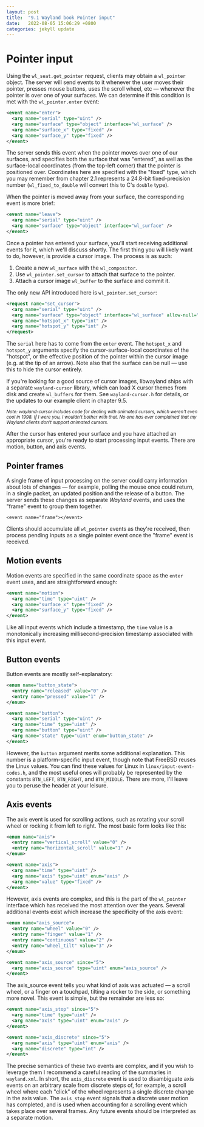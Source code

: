 ```yaml
---
layout: post
title:  "9.1 Wayland book Pointer input"
date:   2022-08-05 15:06:29 +0800
categories: jekyll update
---
```

# Pointer input

Using the `wl_seat.get_pointer` request, clients may obtain a `wl_pointer`
object. The server will send events to it whenever the user moves their pointer,
presses mouse buttons, uses the scroll wheel, etc &mdash; whenever the pointer
is over one of your surfaces. We can determine if this condition is met with the
`wl_pointer.enter` event:

```xml
<event name="enter">
  <arg name="serial" type="uint" />
  <arg name="surface" type="object" interface="wl_surface" />
  <arg name="surface_x" type="fixed" />
  <arg name="surface_y" type="fixed" />
</event>
```

The server sends this event when the pointer moves over one of our surfaces, and
specifies both the surface that was "entered", as well as the surface-local
coordinates (from the top-left corner) that the pointer is positioned over.
Coordinates here are specified with the "fixed" type, which you may remember
from chapter 2.1 represents a 24.8-bit fixed-precision number
(`wl_fixed_to_double` will convert this to C's `double` type).

When the pointer is moved away from your surface, the corresponding event is
more brief:

```xml
<event name="leave">
  <arg name="serial" type="uint" />
  <arg name="surface" type="object" interface="wl_surface" />
</event>
```

Once a pointer has entered your surface, you'll start receiving additional
events for it, which we'll discuss shortly. The first thing you will likely want
to do, however, is provide a cursor image. The process is as such:

1. Create a new `wl_surface` with the `wl_compositor`.
2. Use `wl_pointer.set_cursor` to attach that surface to the pointer.
3. Attach a cursor image `wl_buffer` to the surface and commit it.

The only new API introduced here is `wl_pointer.set_cursor`:

```xml
<request name="set_cursor">
  <arg name="serial" type="uint" />
  <arg name="surface" type="object" interface="wl_surface" allow-null="true" />
  <arg name="hotspot_x" type="int" />
  <arg name="hotspot_y" type="int" />
</request>
```

The `serial` here has to come from the `enter` event. The `hotspot_x` and
`hotspot_y` arguments specify the cursor-surface-local coordinates of the
"hotspot", or the effective position of the pointer within the cursor image
(e.g. at the tip of an arrow). Note also that the surface can be null &mdash;
use this to hide the cursor entirely.

If you're looking for a good source of cursor images, libwayland ships with a
separate `wayland-cursor` library, which can load X cursor themes from disk and
create `wl_buffers` for them. See `wayland-cursor.h` for details, or the updates
to our example client in chapter 9.5.

<small>
  <em>
    Note: wayland-cursor includes code for dealing with animated cursors, which
    weren't even cool in 1998. If I were you, I wouldn't bother with that.  No
    one has ever complained that my Wayland clients don't support animated
    cursors.
  </em>
</small>

After the cursor has entered your surface and you have attached an appropriate
cursor, you're ready to start processing input events. There are motion, button,
and axis events.

## Pointer frames

A single frame of input processing on the server could carry information about
lots of changes &mdash; for example, polling the mouse once could return, in a
single packet, an updated position and the release of a button. The server sends
these changes as separate *Wayland* events, and uses the "frame" event to group
them together.

```
<event name="frame"></event>
```

Clients should accumulate all `wl_pointer` events as they're received, then
process pending inputs as a single pointer event once the "frame" event is
received.

## Motion events

Motion events are specified in the same coordinate space as the `enter` event
uses, and are straightforward enough:

```xml
<event name="motion">
  <arg name="time" type="uint" />
  <arg name="surface_x" type="fixed" />
  <arg name="surface_y" type="fixed" />
</event>
```

Like all input events which include a timestamp, the `time` value is a
monotonically increasing millisecond-precision timestamp associated with this
input event.

## Button events

Button events are mostly self-explanatory:

```xml
<enum name="button_state">
  <entry name="released" value="0" />
  <entry name="pressed" value="1" />
</enum>

<event name="button">
  <arg name="serial" type="uint" />
  <arg name="time" type="uint" />
  <arg name="button" type="uint" />
  <arg name="state" type="uint" enum="button_state" />
</event>
```

However, the `button` argument merits some additional explanation. This number
is a platform-specific input event, though note that FreeBSD reuses the Linux
values. You can find these values for Linux in `linux/input-event-codes.h`, and
the most useful ones will probably be represented by the constants `BTN_LEFT`,
`BTN_RIGHT`, and `BTN_MIDDLE`. There are more, I'll leave you to peruse the
header at your leisure.

## Axis events

The axis event is used for scrolling actions, such as rotating your scroll wheel
or rocking it from left to right. The most basic form looks like this:

```xml
<enum name="axis">
  <entry name="vertical_scroll" value="0" />
  <entry name="horizontal_scroll" value="1" />
</enum>

<event name="axis">
  <arg name="time" type="uint" />
  <arg name="axis" type="uint" enum="axis" />
  <arg name="value" type="fixed" />
</event>
```

However, axis events are complex, and this is the part of the `wl_pointer`
interface which has received the most attention over the years. Several
additional events exist which increase the specificity of the axis event:

```xml
<enum name="axis_source">
  <entry name="wheel" value="0" />
  <entry name="finger" value="1" />
  <entry name="continuous" value="2" />
  <entry name="wheel_tilt" value="3" />
</enum>

<event name="axis_source" since="5">
  <arg name="axis_source" type="uint" enum="axis_source" />
</event>
```

The axis_source event tells you what kind of axis was actuated &mdash; a scroll 
wheel, or a finger on a touchpad, tilting a rocker to the side, or something 
more novel. This event is simple, but the remainder are less so:

```xml
<event name="axis_stop" since="5">
  <arg name="time" type="uint" />
  <arg name="axis" type="uint" enum="axis" />
</event>

<event name="axis_discrete" since="5">
  <arg name="axis" type="uint" enum="axis" />
  <arg name="discrete" type="int" />
</event>
```

The precise semantics of these two events are complex, and if you wish to
leverage them I recommend a careful reading of the summaries in `wayland.xml`.
In short, the `axis_discrete` event is used to disambiguate axis events on an
arbitrary scale from discrete steps of, for example, a scroll wheel where each
"click" of the wheel represents a single discrete change in the axis value.  The
`axis_stop` event signals that a discrete user motion has completed, and is used
when accounting for a scrolling event which takes place over several frames. Any
future events should be interpreted as a separate motion.
